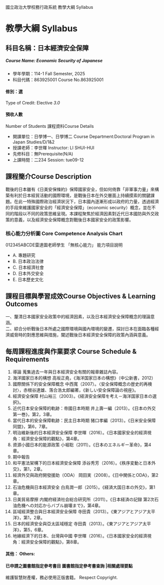 國立政治大學校務行政系統 教學大綱 Syllabus
# 教學大綱 Syllabus
##  科目名稱：日本經濟安全保障
#####  Course Name: Economic Security of Japanese
  * 學年學期：114-1 Fall Semester, 2025 
  * 科目代碼：863925001 Course No.863925001
#### 修別：選
Type of Credit: Elective 
_3.0_
#### 預收人數
Number of Students
課程資料Course Details
  * 開課單位：日學博一、日學博二 Course Department:Doctoral Program in Japan Studies/D/1&2 
  * 授課老師：李世暉 Instructor: LI SHUI-HUI 
  * 先修科目：無Prerequisite(N/A)
  * 上課時間：二234 Session: tue09-12
##  課程簡介Course Description
戰後的日本雖有《日美安保條約》保障國家安全，但如何倚靠「非軍事力量」來構築有利於日本經貿活動的國際環境，是戰後日本在外交層面上持續摸索的關鍵課題。在此一特殊國際政治經濟狀況下，日本國內逐漸形成以政府的力量，透過經濟的手段來維護國家安全的「經濟安全保障」（economic security）概念，並在不同的階段以不同的政策思維呈現。本課程聚焦於經濟因素對近代日本國防與外交政策的意義，以及經濟安全保障概念對戰後日本國家安全的政策影響。
###  核心能力分析圖 Core Competence Analysis Chart
012345ABCDE雷達圖老師學生
「無核心能力」 
能力項目說明
  * A. 專題研究
  * B. 日本政治法律
  * C. 日本經濟社會
  * D. 日本外交安全
  * E. 日本歷史文化
##  課程目標與學習成效Course Objectives & Learning Outcomes 
一、釐清日本國家安全政策中的經濟因素，以及日本經濟安全保障概念的理論意涵。  
二、綜合分析戰後日本所處之國際環境與國內環境的變遷，探討日本在面臨各種經濟威脅時的對應思維與措施，闡述戰後日本經濟安全保障的政策內涵與意義。
##  每周課程進度與作業要求 Course Schedule & Requirements
1. 導論
蒐集過去一年與日本經濟安全有關的報章雜誌內容。
2. 海洋國家日本的構想
高坂正堯，《海洋国家日本の構想》（中公新書，2012）
3. 國際關係下的安全保障概念
中西寬（2007）。〈安全保障概念の歴史的再検討〉，赤根谷達雄、落合浩太郎編著，《新しい安全保障論の視座》。
4. 經濟安全保障
村山裕三（2003）。《経済安全保障を考え－海洋国家日本の選択》。
5. 近代日本安全保障的軌跡：帝國日本時期
井上壽一編（2013）。《日本の外交第一巻》，第2，3章。
6. 當代日本的安全保障軌跡：民主日本時期
猪口孝編（2013）。《日米安全保障同盟》，第6，7章。
7. 明治維新後的日本經濟安全保障
李世暉（2016）。《日本國家安全的經濟視角：經濟安全保障的觀點》，第4章。
8. 資源小國日本的能源政策
小堀聡（2011）。《日本のエネルギー革命》，第4章。
9. 期中報告
10. 和平憲法架構下的日本經濟安全保障
添谷秀芳（2016）。《秩序変動と日本外交》，第1，2章。
11. 經濟外交與政府開發援助（ODA）
岡田実（2008）。《日中関係とODA》，第2章。
12. 石油危機與日本經濟安全
白鳥潤一郎（2015）。《経済大国日本の外交》，第1章。
13. 日美貿易摩擦
内閣府経済社会総合研究所（2011）。《日本経済の記録 第2次石油危機への対応からバブル崩壊まで》，第4章。
14. 區域經濟整合與日本經濟安全保障
寺田貴（2013）。《東アジアとアジア太平洋》，第1，2章。
15. 日本的經濟安全與亞太區域穩定
寺田貴（2013）。《東アジアとアジア太平洋》，第5，6章。
16. 地緣經濟下的日本、台灣與中國
李世暉（2016）。《日本國家安全的經濟視角：經濟安全保障的觀點》，第8章。
####  其他： Others:
####  已申請之圖書館指定參考書目  圖書館指定參考書查詢 |相關處理要點
維護智慧財產權，務必使用正版書籍。 Respect Copyright.